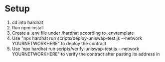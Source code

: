 # Setup

1. cd into hardhat
2. Run npm install
3. Create a .env file under /hardhat according to .envtemplate
4. Use "npx hardhat run scripts/deploy-uniswap-test.js --network YOURNETWORKHERE" to deploy the contract
5. Use 'npx hardhat run scripts/verify-uniswap-test.js --network YOURNETWORKHERE" to verify the contract after pasting its address in

